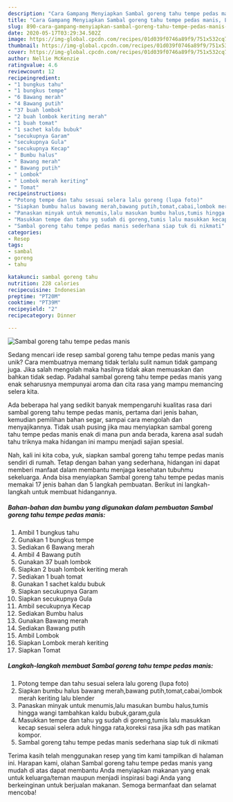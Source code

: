 ```yaml
---
description: "Cara Gampang Menyiapkan Sambal goreng tahu tempe pedas manis, Lezat Sekali"
title: "Cara Gampang Menyiapkan Sambal goreng tahu tempe pedas manis, Lezat Sekali"
slug: 890-cara-gampang-menyiapkan-sambal-goreng-tahu-tempe-pedas-manis-lezat-sekali
date: 2020-05-17T03:29:34.502Z
image: https://img-global.cpcdn.com/recipes/01d039f0746a89f9/751x532cq70/sambal-goreng-tahu-tempe-pedas-manis-foto-resep-utama.jpg
thumbnail: https://img-global.cpcdn.com/recipes/01d039f0746a89f9/751x532cq70/sambal-goreng-tahu-tempe-pedas-manis-foto-resep-utama.jpg
cover: https://img-global.cpcdn.com/recipes/01d039f0746a89f9/751x532cq70/sambal-goreng-tahu-tempe-pedas-manis-foto-resep-utama.jpg
author: Nellie McKenzie
ratingvalue: 4.6
reviewcount: 12
recipeingredient:
- "1 bungkus tahu"
- "1 bungkus tempe"
- "6 Bawang merah"
- "4 Bawang putih"
- "37 buah lombok"
- "2 buah lombok keriting merah"
- "1 buah tomat"
- "1 sachet kaldu bubuk"
- "secukupnya Garam"
- "secukupnya Gula"
- "secukupnya Kecap"
- " Bumbu halus"
- " Bawang merah"
- " Bawang putih"
- " Lombok"
- " Lombok merah keriting"
- " Tomat"
recipeinstructions:
- "Potong tempe dan tahu sesuai selera lalu goreng (lupa foto)"
- "Siapkan bumbu halus bawang merah,bawang putih,tomat,cabai,lombok merah keriting lalu blender"
- "Panaskan minyak untuk menumis,lalu masukan bumbu halus,tumis hingga wangi tambahkan kaldu bubuk,garam,gula"
- "Masukkan tempe dan tahu yg sudah di goreng,tumis lalu masukkan kecap sesuai selera aduk hingga rata,koreksi rasa jika sdh pas matikan kompor."
- "Sambal goreng tahu tempe pedas manis sederhana siap tuk di nikmati"
categories:
- Resep
tags:
- sambal
- goreng
- tahu

katakunci: sambal goreng tahu 
nutrition: 228 calories
recipecuisine: Indonesian
preptime: "PT20M"
cooktime: "PT39M"
recipeyield: "2"
recipecategory: Dinner

---
```



![Sambal goreng tahu tempe pedas manis](https://img-global.cpcdn.com/recipes/01d039f0746a89f9/751x532cq70/sambal-goreng-tahu-tempe-pedas-manis-foto-resep-utama.jpg)

Sedang mencari ide resep sambal goreng tahu tempe pedas manis yang unik? Cara membuatnya memang tidak terlalu sulit namun tidak gampang juga. Jika salah mengolah maka hasilnya tidak akan memuaskan dan bahkan tidak sedap. Padahal sambal goreng tahu tempe pedas manis yang enak seharusnya mempunyai aroma dan cita rasa yang mampu memancing selera kita.

Ada beberapa hal yang sedikit banyak mempengaruhi kualitas rasa dari sambal goreng tahu tempe pedas manis, pertama dari jenis bahan, kemudian pemilihan bahan segar, sampai cara mengolah dan menyajikannya. Tidak usah pusing jika mau menyiapkan sambal goreng tahu tempe pedas manis enak di mana pun anda berada, karena asal sudah tahu triknya maka hidangan ini mampu menjadi sajian spesial.




Nah, kali ini kita coba, yuk, siapkan sambal goreng tahu tempe pedas manis sendiri di rumah. Tetap dengan bahan yang sederhana, hidangan ini dapat memberi manfaat dalam membantu menjaga kesehatan tubuhmu sekeluarga. Anda bisa menyiapkan Sambal goreng tahu tempe pedas manis memakai 17 jenis bahan dan 5 langkah pembuatan. Berikut ini langkah-langkah untuk membuat hidangannya.

<!--inarticleads1-->

##### Bahan-bahan dan bumbu yang digunakan dalam pembuatan Sambal goreng tahu tempe pedas manis:

1. Ambil 1 bungkus tahu
1. Gunakan 1 bungkus tempe
1. Sediakan 6 Bawang merah
1. Ambil 4 Bawang putih
1. Gunakan 37 buah lombok
1. Siapkan 2 buah lombok keriting merah
1. Sediakan 1 buah tomat
1. Gunakan 1 sachet kaldu bubuk
1. Siapkan secukupnya Garam
1. Siapkan secukupnya Gula
1. Ambil secukupnya Kecap
1. Sediakan  Bumbu halus
1. Gunakan  Bawang merah
1. Sediakan  Bawang putih
1. Ambil  Lombok
1. Siapkan  Lombok merah keriting
1. Siapkan  Tomat




<!--inarticleads2-->

##### Langkah-langkah membuat Sambal goreng tahu tempe pedas manis:

1. Potong tempe dan tahu sesuai selera lalu goreng (lupa foto)
1. Siapkan bumbu halus bawang merah,bawang putih,tomat,cabai,lombok merah keriting lalu blender
1. Panaskan minyak untuk menumis,lalu masukan bumbu halus,tumis hingga wangi tambahkan kaldu bubuk,garam,gula
1. Masukkan tempe dan tahu yg sudah di goreng,tumis lalu masukkan kecap sesuai selera aduk hingga rata,koreksi rasa jika sdh pas matikan kompor.
1. Sambal goreng tahu tempe pedas manis sederhana siap tuk di nikmati




Terima kasih telah menggunakan resep yang tim kami tampilkan di halaman ini. Harapan kami, olahan Sambal goreng tahu tempe pedas manis yang mudah di atas dapat membantu Anda menyiapkan makanan yang enak untuk keluarga/teman maupun menjadi inspirasi bagi Anda yang berkeinginan untuk berjualan makanan. Semoga bermanfaat dan selamat mencoba!

